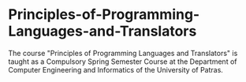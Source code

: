 # Principles-of-Programming-Languages-and-Translators
The course "Principles of Programming Languages ​​and Translators" is taught as a Compulsory Spring Semester Course at the Department of Computer Engineering and Informatics of the University of Patras.
